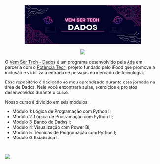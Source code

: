 <p align="center">
<img src="https://github.com/felipeoliveirafranco/vem-ser-tech-dados/blob/main/image01.png" width=75%/>
</p>

<p align="center">
<img src="https://img.shields.io/static/v1?label=Status&message=EM_ANDAMENTO&color=blue&style=for-the-badge"/>
</p>

O [Vem Ser Tech - Dados](https://ada.tech/sou-aluno/programas/ifood-vem-ser-tech) é um programa desenvolvido pela [Ada](https://ada.tech/) em parceria com o [Potência Tech](https://potenciatech.com.br/), projeto fundado pelo iFood que promove a inclusão e viabiliza a entrada de pessoas no mercado de tecnologia. 

Esse repositório é dedicado ao meu aprendizado durante essa jornada na área de Dados. Nele você encontrará aulas, exercícios e projetos desenvolvidos durante o curso.

Nosso curso é dividido em seis módulos:

- Módulo 1: Lógica de Programação com Python I;
- Módulo 2: Lógica de Programação com Python II;
- Módulo 3: Banco de Dados I;
- Módulo 4: Visualização com Power BI;
- Módulo 5: Técnicas de Programação com Python I;
- Módulo 6: Estatística I.




&nbsp;

<a href="https://www.linkedin.com/in/felipe-franco-19587211a/" target="_blank">
        <img src="https://img.shields.io/badge/LinkedIn-%230077B5.svg?&style=for-the-badge&logo=linkedin&logoColor=white">
</a>
